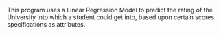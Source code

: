 This program uses a Linear Regression Model to predict the rating of the University into which a
student could get into, based upon certain scores specifications as attributes.
